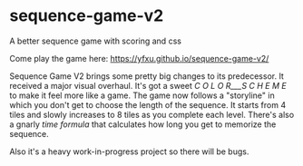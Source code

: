 # sequence-game-v2
A better sequence game with scoring and css

Come play the game here: https://yfxu.github.io/sequence-game-v2/

Sequence Game V2 brings some pretty big changes to its predecessor. It received a major visual overhaul. It's got a sweet *C O L O R___S C H E M E* to make it feel more like a game. The game now follows a "storyline" in which you don't get to choose the length of the sequence. It starts from 4 tiles and slowly increases to 8 tiles as you complete each level. There's also a gnarly *time formula* that calculates how long you get to memorize the sequence.

Also it's a heavy work-in-progress project so there will be bugs.
